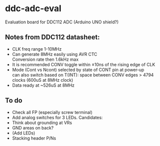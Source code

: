 # ddc-adc-eval

Evaluation board for DDC112 ADC (Arduino UNO shield?)

## Notes from DDC112 datasheet:

* CLK freq range 1-10MHz
* Can generate 8MHz easily using AVR CTC
  <br>Conversion rate then 1.6kHz max
* It is recommended CONV toggle within ±10ns of the rising edge of CLK
* Mode (Cont vs Ncont) selected by state of CONT pin at power-up
  <br>can also switch based on T(INT): space between CONV edges > 4794 clocks
  (600uS at 8MHz clock)
* Data ready at ~526uS at 8MHz

## To do

* Check all FP (especially screw terminal)
* Add analog switches for 3 LEDs.  Candidates:
* Think about grounding at VRs
* GND areas on back?
* (Add LEDs)
* Stacking header P/Ns
